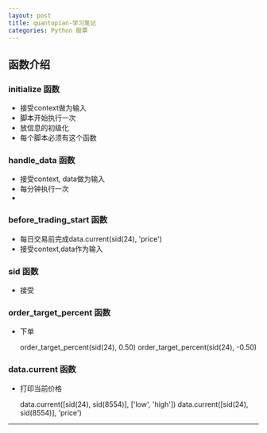 ```yaml
---
layout: post
title: quantopian-学习笔记
categories: Python 股票
---
```

## 函数介绍

### initialize 函数
* 接受context做为输入
* 脚本开始执行一次
* 放信息的初级化
* 每个脚本必须有这个函数


### handle_data 函数
* 接受context, data做为输入
* 每分钟执行一次
* 

### before_trading_start 函数
* 每日交易前完成data.current(sid(24), 'price')
* 接受context,data作为输入

### sid 函数
* 接受

### order_target_percent 函数
* 下单

    order_target_percent(sid(24), 0.50)
    order_target_percent(sid(24), -0.50)
### data.current 函数
* 打印当前价格

    data.current([sid(24), sid(8554)], ['low', 'high'])
    data.current([sid(24), sid(8554)], 'price')
    

---




  